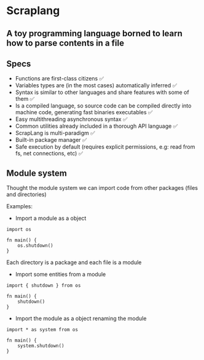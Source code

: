# Scraplang

## A toy programming language borned to learn how to parse contents in a file

## Specs

- Functions are first-class citizens ✅
- Variables types are (in the most cases) automatically inferred ✅
- Syntax is similar to other languages and share features with some of them ✅
- Is a compiled language, so source code can be compiled directly into machine code, generating fast binaries executables ✅
- Easy multithreading asynchronous syntax ✅
- Common utilities already included in a thorough API language ✅
- ScrapLang is multi-paradigm ✅
- Built-in package manager ✅
- Safe execution by default (requires explicit permissions, e.g: read from fs, net connections, etc) ✅

## Module system

Thought the module system we can import code from other packages (files and directories)

Examples:

- Import a module as a object
```scrap
import os

fn main() {
    os.shutdown()
}
```

Each directory is a package and each file is a module

- Import some entities from a module
```scrap
import { shutdown } from os

fn main() {
    shutdown()
}
```

- Import the module as a object renaming the module
```scrap
import * as system from os

fn main() {
    system.shutdown()
}
```